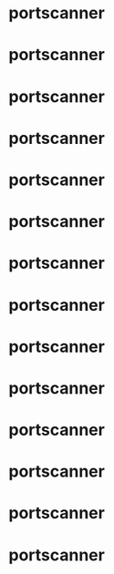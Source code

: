 # portscanner
# portscanner
# portscanner
# portscanner
# portscanner
# portscanner
# portscanner
# portscanner
# portscanner
# portscanner
# portscanner
# portscanner
# portscanner
# portscanner
